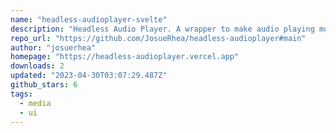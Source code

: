 ```yaml
---
name: "headless-audioplayer-svelte"
description: "Headless Audio Player. A wrapper to make audio playing more easier"
repo_url: "https://github.com/JosueRhea/headless-audioplayer#main"
author: "josuerhea"
homepage: "https://headless-audioplayer.vercel.app"
downloads: 2
updated: "2023-04-30T03:07:29.487Z"
github_stars: 6
tags: 
  - media
  - ui
---
```

